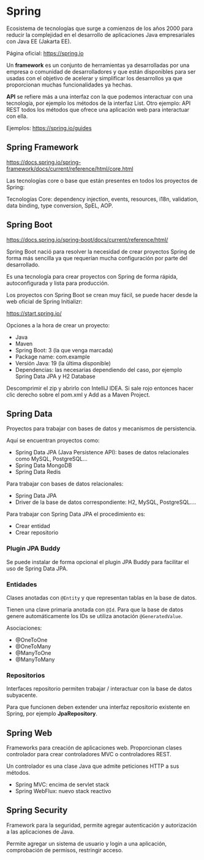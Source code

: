 
# Spring

Ecosistema de tecnologías que surge a comienzos de los años 2000 para reducir la complejidad en el desarrollo de aplicaciones Java empresariales con Java EE (Jakarta EE).

Página oficial: https://spring.io

Un **framework** es un conjunto de herramientas ya desarrolladas por una empresa o comunidad de desarrolladores y que están disponibles para ser usadas con el objetivo de acelerar y simplificar los desarrollos ya que proporcionan muchas funcionalidades ya hechas.

**API** se refiere más a una interfaz con la que podemos interactuar con una tecnología, por ejemplo los métodos de la interfaz List. Otro ejemplo: API REST todos los métodos que ofrece una aplicación web para interactuar con ella.

Ejemplos:
https://spring.io/guides


## Spring Framework

https://docs.spring.io/spring-framework/docs/current/reference/html/core.html

Las tecnologías core o base que están presentes en todos los proyectos de Spring:

Tecnologías Core: dependency injection, events, resources, i18n, validation, data binding, type conversion, SpEL, AOP. 


## Spring Boot

https://docs.spring.io/spring-boot/docs/current/reference/html/

Spring Boot nació para resolver la necesidad de crear proyectos Spring de forma más sencilla ya que requerían mucha configuración por parte del desarrollado.

Es una tecnología para crear proyectos con Spring de forma rápida, autoconfigurada y lista para producción.

Los proyectos con Spring Boot se crean muy fácil, se puede hacer desde la web oficial de Spring Initializr:

https://start.spring.io/

Opciones a la hora de crear un proyecto:

* Java
* Maven
* Spring Boot: 3 (la que venga marcada)
* Package name: com.example
* Versión Java: 19 (la última disponible)
* Dependencias: las necesarias dependiendo del caso, por ejemplo Spring Data JPA y H2 Database

Descomprimir el zip y abrirlo con IntelliJ IDEA. Si sale rojo entonces hacer clic derecho sobre el pom.xml y Add as a Maven Project.

## Spring Data

Proyectos para trabajar con bases de datos y mecanismos de persistencia.

Aquí se encuentran proyectos como:

* Spring Data JPA (Java Persistence API): bases de datos relacionales como MySQL, PostgreSQL...
* Spring Data MongoDB
* Spring Data Redis

Para trabajar con bases de datos relacionales: 

* Spring Data JPA
* Driver de la base de datos correspondiente: H2, MySQL, PostgreSQL....

Para trabajar con Spring Data JPA el procedimiento es:

* Crear entidad
* Crear repositorio

### Plugin JPA Buddy

Se puede instalar de forma opcional el plugin JPA Buddy para facilitar el uso de Spring Data JPA.


### Entidades

Clases anotadas con ``@Entity`` y que representan tablas en la base de datos.

Tienen una clave primaria anotada con ``@Id``. Para que la base de datos genere automáticamente los IDs se utiliza anotación ``@GeneratedValue``.

Asociaciones:

* @OneToOne
* @OneToMany
* @ManyToOne
* @ManyToMany

### Repositorios

Interfaces repositorio permiten trabajar / interactuar con la base de datos subyacente.

Para que funcionen deben extender una interfaz repositorio existente en Spring, por ejemplo **JpaRepository**.



## Spring Web

Frameworks para creación de aplicaciones web. Proporcionan clases controlador para crear controladores MVC o controladores REST.

Un controlador es una clase Java que admite peticiones HTTP a sus métodos.

* Spring MVC: encima de servlet stack
* Spring WebFlux: nuevo stack reactivo


## Spring Security

Framework para la seguridad, permite agregar autenticación y autorización a las aplicaciones de Java.

Permite agregar un sistema de usuario y login a una aplicación, comprobación de permisos, restringir acceso.




